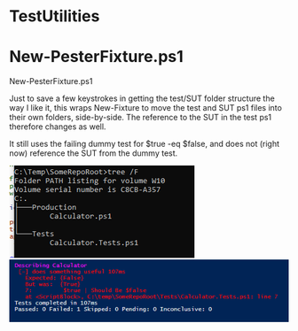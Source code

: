 # TestUtilities

# New-PesterFixture.ps1
New-PesterFixture.ps1

Just to save a few keystrokes in getting the test/SUT folder structure the way I like it, this wraps New-Fixture to move the test and SUT ps1 files into their own folders, side-by-side. The reference to the SUT in the test ps1 therefore changes as well.

It still uses the failing dummy test for $true -eq $false, and does not (right now) reference the SUT from the dummy test.

![](./assets/images/NewFixtureTree01.PNG)
![](./assets/images/NewFixtureTree02.PNG)
